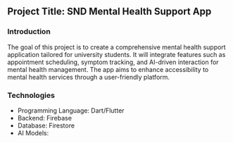## Project Title: SND Mental Health Support App

### Introduction
The goal of this project is to create a comprehensive mental health support application tailored for university students. It will integrate features such as appointment scheduling, symptom tracking, and AI-driven interaction for mental health management. The app aims to enhance accessibility to mental health services through a user-friendly platform.

### Technologies
- Programming Language: Dart/Flutter
- Backend: Firebase
- Database: Firestore
- AI Models: 
